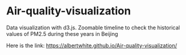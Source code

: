 # Air-quality-visualization
Data visualization with d3.js. Zoomable timeline to check the historical values of PM2.5 during these years in Beijing

Here is the link: https://albertwhite.github.io/Air-quality-visualization/
